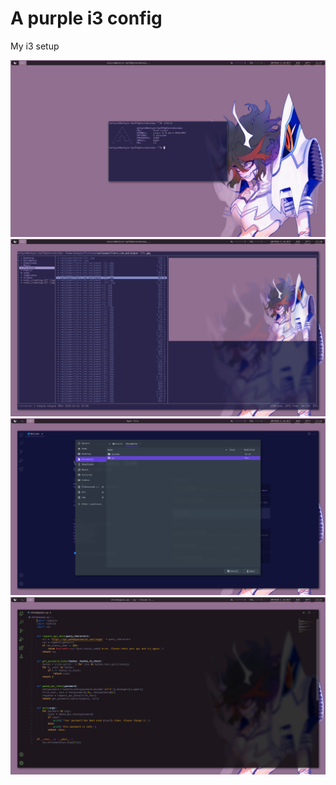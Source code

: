 # A purple i3 config
My i3 setup

![name-of-you-image](https://github.com/msnkr/desperate_purple/blob/main/2021-01-25-212720_1920x1080_scrot.png)
![name-of-you-image](https://github.com/msnkr/desperate_purple/blob/main/2021-01-25-213007_1920x1080_scrot.png)
![name-of-you-image](https://github.com/msnkr/desperate_purple/blob/main/2021-01-25-213324_1920x1080_scrot.png)
![name-of-you-image](https://github.com/msnkr/desperate_purple/blob/main/2021-01-25-213425_1920x1080_scrot.png)
